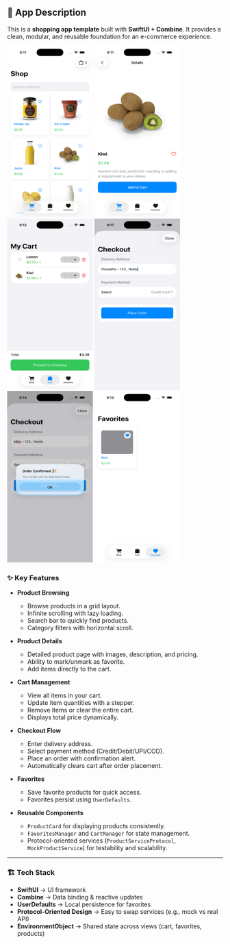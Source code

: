 
## 🛒 App Description

This is a **shopping app template** built with **SwiftUI + Combine**.
It provides a clean, modular, and reusable foundation for an e-commerce experience.

<img src = "https://raw.githubusercontent.com/raj-engineer/EcomApp/refs/heads/main/EcomApp/Screenshots/ProductList.png" alt="App Screenshot" width="200" height="400"/>       <img src = "https://raw.githubusercontent.com/raj-engineer/EcomApp/refs/heads/main/EcomApp/Screenshots/ProductDetail.png" alt="App Screenshot" width="200" height="400"/>
<img src = "https://raw.githubusercontent.com/raj-engineer/EcomApp/refs/heads/main/EcomApp/Screenshots/Cart.png" alt="App Screenshot" width="200" height="400"/>       <img src = "https://raw.githubusercontent.com/raj-engineer/EcomApp/refs/heads/main/EcomApp/Screenshots/Checkout.png" alt="App Screenshot" width="200" height="400"/>
<img src = "https://raw.githubusercontent.com/raj-engineer/EcomApp/refs/heads/main/EcomApp/Screenshots/OrderConfirmed.png" alt="App Screenshot" width="200" height="400"/>       <img src = "https://raw.githubusercontent.com/raj-engineer/EcomApp/refs/heads/main/EcomApp/Screenshots/Favourites.png" alt="App Screenshot" width="200" height="400"/>

### ✨ Key Features

* **Product Browsing**

  * Browse products in a grid layout.
  * Infinite scrolling with lazy loading.
  * Search bar to quickly find products.
  * Category filters with horizontal scroll.

* **Product Details**

  * Detailed product page with images, description, and pricing.
  * Ability to mark/unmark as favorite.
  * Add items directly to the cart.

* **Cart Management**

  * View all items in your cart.
  * Update item quantities with a stepper.
  * Remove items or clear the entire cart.
  * Displays total price dynamically.

* **Checkout Flow**

  * Enter delivery address.
  * Select payment method (Credit/Debit/UPI/COD).
  * Place an order with confirmation alert.
  * Automatically clears cart after order placement.

* **Favorites**

  * Save favorite products for quick access.
  * Favorites persist using `UserDefaults`.

* **Reusable Components**

  * `ProductCard` for displaying products consistently.
  * `FavoritesManager` and `CartManager` for state management.
  * Protocol-oriented services (`ProductServiceProtocol`, `MockProductService`) for testability and scalability.

---

### 🏗️ Tech Stack

* **SwiftUI** → UI framework
* **Combine** → Data binding & reactive updates
* **UserDefaults** → Local persistence for favorites
* **Protocol-Oriented Design** → Easy to swap services (e.g., mock vs real API)
* **EnvironmentObject** → Shared state across views (cart, favorites, products)

